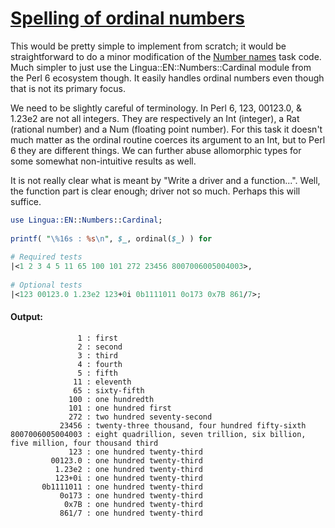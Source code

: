 [1]: https://rosettacode.org/wiki/Spelling_of_ordinal_numbers

# [Spelling of ordinal numbers][1]

This would be pretty simple to implement from scratch; it would be straightforward to do a minor modification of the [ Number names](https://rosettacode.org/wiki/Number_names#Raku) task code. Much simpler to just use the Lingua::EN::Numbers::Cardinal module from the Perl 6 ecosystem though. It easily handles ordinal numbers even though that is not its primary focus.



We need to be slightly careful of terminology. In Perl 6, 123, 00123.0, &amp; 1.23e2 are not all integers. They are respectively an Int (integer), a Rat (rational number) and a Num (floating point number). For this task it doesn't much matter as the ordinal routine coerces its argument to an Int, but to Perl 6 they are different things. We can further abuse allomorphic types for some somewhat non-intuitive results as well.



It is not really clear what is meant by "Write a driver and a function...". Well, the function part is clear enough; driver not so much. Perhaps this will suffice.

```perl
use Lingua::EN::Numbers::Cardinal;
 
printf( "\%16s : %s\n", $_, ordinal($_) ) for
 
# Required tests
|<1 2 3 4 5 11 65 100 101 272 23456 8007006005004003>,
 
# Optional tests
|<123 00123.0 1.23e2 123+0i 0b1111011 0o173 0x7B 861/7>;
```

#### Output:
```
               1 : first
               2 : second
               3 : third
               4 : fourth
               5 : fifth
              11 : eleventh
              65 : sixty-fifth
             100 : one hundredth
             101 : one hundred first
             272 : two hundred seventy-second
           23456 : twenty-three thousand, four hundred fifty-sixth
8007006005004003 : eight quadrillion, seven trillion, six billion, five million, four thousand third
             123 : one hundred twenty-third
         00123.0 : one hundred twenty-third
          1.23e2 : one hundred twenty-third
          123+0i : one hundred twenty-third
       0b1111011 : one hundred twenty-third
           0o173 : one hundred twenty-third
            0x7B : one hundred twenty-third
           861/7 : one hundred twenty-third
```